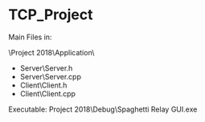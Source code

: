 # TCP_Project

Main Files in: 

\Project 2018\Application\

* Server\Server.h
* Server\Server.cpp
* Client\Client.h
* Client\Client.cpp


Executable: Project 2018\Debug\Spaghetti Relay GUI.exe
